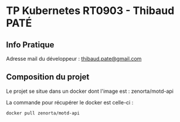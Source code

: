 # TP Kubernetes RT0903 - Thibaud PATÉ

## Info Pratique

Adresse mail du développeur : thibaud.pate@gmail.com

## Composition du projet

Le projet se situe dans un docker dont l'image est : zenorta/motd-api

La commande pour récupérer le docker est celle-ci : 
```
docker pull zenorta/motd-api
```
